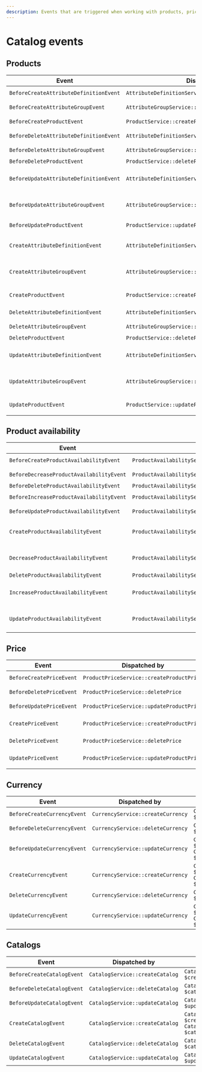 ```yaml
---
description: Events that are triggered when working with products, prices and currencies.
---
```


# Catalog events

## Products

| Event | Dispatched by | Properties |
|---|---|---|
|`BeforeCreateAttributeDefinitionEvent`|`AttributeDefinitionService::createAttributeDefinition`|`AttributeDefinitionCreateStruct $createStruct`|
|`BeforeCreateAttributeGroupEvent`|`AttributeGroupService::createAttributeGroup`|`AttributeGroupCreateStruct $createStruct`|
|`BeforeCreateProductEvent`|`ProductService::createProduct`|`ProductCreateStruct $createStruct`|
|`BeforeDeleteAttributeDefinitionEvent`|`AttributeDefinitionService::deleteAttributeDefinition`|`AttributeDefinitionInterface $attributeDefinition`|
|`BeforeDeleteAttributeGroupEvent`|`AttributeGroupService::deleteAttributeGroup`|`AttributeGroupInterface $attributeGroup`|
|`BeforeDeleteProductEvent`|`ProductService::deleteProduct`|`ProductInterface $product`|
|`BeforeUpdateAttributeDefinitionEvent`|`AttributeDefinitionService::updateAttributeDefinition`|`AttributeDefinitionInterface $attributeDefinition`</br>`AttributeDefinitionUpdateStruct $updateStruct`|
|`BeforeUpdateAttributeGroupEvent`|`AttributeGroupService::updateAttributeGroup`|`AttributeGroupInterface $attributeGroup`</br>`AttributeGroupUpdateStruct $updateStruct`|
|`BeforeUpdateProductEvent`|`ProductService::updateProduct`|`ProductUpdateStruct $updateStruct`|
|`CreateAttributeDefinitionEvent`|`AttributeDefinitionService::createAttributeDefinition`|`AttributeDefinitionCreateStruct $createStruct`</br>`AttributeDefinitionInterface $attributeDefinition`|
|`CreateAttributeGroupEvent`|`AttributeGroupService::createAttributeGroup`|`AttributeGroupCreateStruct $createStruct`</br>`AttributeGroupInterface $attributeGroup`|
|`CreateProductEvent`|`ProductService::createProduct`|`ProductCreateStruct $createStruct`</br>`ProductInterface $product`|
|`DeleteAttributeDefinitionEvent`|`AttributeDefinitionService::deleteAttributeDefinition`|`AttributeDefinitionInterface $attributeDefinition`|
|`DeleteAttributeGroupEvent`|`AttributeGroupService::deleteAttributeGroup`|`AttributeGroupInterface $attributeGroup`|
|`DeleteProductEvent`|`ProductService::deleteProduct`|`ProductInterface $product`|
|`UpdateAttributeDefinitionEvent`|`AttributeDefinitionService::updateAttributeDefinition`|`AttributeDefinitionInterface $attributeDefinition`</br>`AttributeDefinitionUpdateStruct $updateStruct`|
|`UpdateAttributeGroupEvent`|`AttributeGroupService::updateAttributeGroup`|`AttributeGroupInterface $attributeGroup`</br>`AttributeGroupUpdateStruct $updateStruct`|
|`UpdateProductEvent`|`ProductService::updateProduct`|`ProductInterface $product`</br>`ProductUpdateStruct $updateStruct`|

## Product availability

| Event | Dispatched by | Properties |
|---|---|---|
|`BeforeCreateProductAvailabilityEvent`|`ProductAvailabilityService::createProductAvailability`|`ProductAvailabilityCreateStruct $createStruct`|
|`BeforeDecreaseProductAvailabilityEvent`|`ProductAvailabilityService::decreaseProductAvailability`|`ProductInterface $product`</br>`int $amount`|
|`BeforeDeleteProductAvailabilityEvent`|`ProductAvailabilityService::deleteProductAvailability`|`ProductInterface $product`|
|`BeforeIncreaseProductAvailabilityEvent`|`ProductAvailabilityService::increaseProductAvailability`|`ProductInterface $product`</br>`int $amount`|
|`BeforeUpdateProductAvailabilityEvent`|`ProductAvailabilityService::updateProductAvailability`|`ProductAvailabilityUpdateStruct $updateStruct`|
|`CreateProductAvailabilityEvent`|`ProductAvailabilityService::createProductAvailability`|`ProductAvailabilityCreateStruct $createStruct`</br>`AvailabilityInterface $productAvailability`|
|`DecreaseProductAvailabilityEvent`|`ProductAvailabilityService::decreaseProductAvailability`|`AvailabilityInterface $productAvailability`</br>`ProductInterface $product`</br>`int $amount`|
|`DeleteProductAvailabilityEvent`|`ProductAvailabilityService::deleteProductAvailability`|`ProductInterface $product`|
|`IncreaseProductAvailabilityEvent`|`ProductAvailabilityService::increaseProductAvailability`|`AvailabilityInterface $productAvailability ProductInterface $product`</br>`int $amount`|
|`UpdateProductAvailabilityEvent`|`ProductAvailabilityService::updateProductAvailability`|`AvailabilityInterface $productAvailability`</br>`ProductAvailabilityUpdateStruct $updateStruct`|

## Price

| Event | Dispatched by | Properties |
|---|---|---|
|`BeforeCreatePriceEvent`|`ProductPriceService::createProductPrice`|`ProductPriceCreateStructInterface $createStruct`|
|`BeforeDeletePriceEvent`|`ProductPriceService::deletePrice`|`ProductPriceDeleteStructInterface $deleteStruct`|
|`BeforeUpdatePriceEvent`|`ProductPriceService::updateProductPrice`|`ProductPriceUpdateStructInterface $updateStruct`|
|`CreatePriceEvent`|`ProductPriceService::createProductPrice`|`ProductPriceCreateStructInterface $createStruct`</br>`PriceInterface $price`|
|`DeletePriceEvent`|`ProductPriceService::deletePrice`|`ProductPriceDeleteStructInterface $deleteStruct`|
|`UpdatePriceEvent`|`ProductPriceService::updateProductPrice`|`PriceInterface $price`</br>`ProductPriceUpdateStructInterface $updateStruct`|

## Currency

| Event | Dispatched by | Properties |
|---|---|---|
|`BeforeCreateCurrencyEvent`|`CurrencyService::createCurrency`|`CurrencyCreateStruct $createStruct`|
|`BeforeDeleteCurrencyEvent`|`CurrencyService::deleteCurrency`|`CurrencyInterface $currency`|
|`BeforeUpdateCurrencyEvent`|`CurrencyService::updateCurrency`|`CurrencyInterface $currency`</br>`CurrencyUpdateStruct $updateStruct`|
|`CreateCurrencyEvent`|`CurrencyService::createCurrency`|`CurrencyCreateStruct $createStruct`</br>`CurrencyInterface $currency`|
|`DeleteCurrencyEvent`|`CurrencyService::deleteCurrency`|`CurrencyInterface $currency`|
|`UpdateCurrencyEvent`|`CurrencyService::updateCurrency`|`CurrencyInterface $currency`</br>`CurrencyUpdateStruct $updateStruct`|

## Catalogs

| Event | Dispatched by | Properties |
|---|---|---|
|`BeforeCreateCatalogEvent`|`CatalogService::createCatalog`|`CatalogCreateStruct $createStruct`|
|`BeforeDeleteCatalogEvent`|`CatalogService::deleteCatalog`|`CatalogInterface $catalog`|
|`BeforeUpdateCatalogEvent`|`CatalogService::updateCatalog`|`CatalogUpdateStruct $updateStruct`|
|`CreateCatalogEvent`|`CatalogService::createCatalog`|`CatalogCreateStruct $createStruct`</br>`CatalogInterface $catalog`|
|`DeleteCatalogEvent`|`CatalogService::deleteCatalog`|`CatalogInterface $catalog`|
|`UpdateCatalogEvent`|`CatalogService::updateCatalog`|`CatalogUpdateStruct $updateStruct`|
